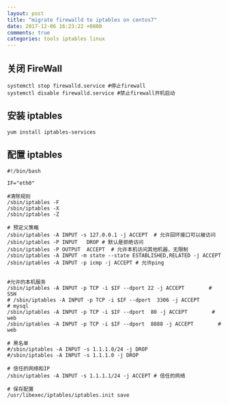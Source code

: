 ```yaml
---
layout: post
title: "migrate firewalld to iptables on centos7"
date: 2017-12-06 16:23:22 +0800
comments: true
categories: tools iptables linux
---
```


## 关闭 FireWall

    systemctl stop firewalld.service #停止firewall
    systemctl disable firewalld.service #禁止firewall开机启动

## 安装 iptables

    yum install iptables-services

<!-- more -->

## 配置 iptables

    #!/bin/bash

    IF="eth0"

    #清除规则
    /sbin/iptables -F
    /sbin/iptables -X
    /sbin/iptables -Z

    # 预定义策略
    /sbin/iptables -A INPUT -s 127.0.0.1 -j ACCEPT  # 允许回环接口可以被访问
    /sbin/iptables -P INPUT   DROP # 默认是拒绝访问
    /sbin/iptables -P OUTPUT  ACCEPT  # 允许本机访问其他机器，无限制
    /sbin/iptables -A INPUT -m state --state ESTABLISHED,RELATED -j ACCEPT
    /sbin/iptables -A INPUT -p icmp -j ACCEPT # 允许ping


    #允许的本机服务
    /sbin/iptables -A INPUT -p TCP -i $IF --dport 22 -j ACCEPT        # SSH
    # /sbin/iptables -A INPUT -p TCP -i $IF --dport  3306 -j ACCEPT        # mysql
    /sbin/iptables -A INPUT -p TCP -i $IF --dport  80 -j ACCEPT        # web
    /sbin/iptables -A INPUT -p TCP -i $IF --dport  8888 -j ACCEPT        # web

    # 黑名单
    #/sbin/iptables -A INPUT -s 1.1.1.0/24 -j DROP
    #/sbin/iptables -A INPUT -s 1.1.1.0 -j DROP

    # 信任的网络和IP
    /sbin/iptables -A INPUT -s 1.1.1.1/24 -j ACCEPT # 信任的网络

    # 保存配置
    /usr/libexec/iptables/iptables.init save
